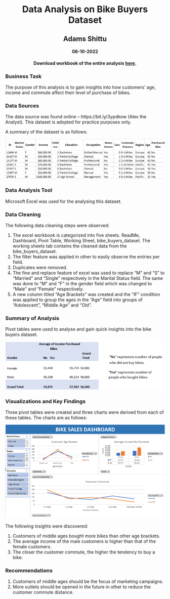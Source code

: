 <h1 align="center">Data Analysis on Bike Buyers Dataset</h1>
<h2 align="center">Adams Shittu</h2> 
<h4 align="center">08-10-2022</h4> 
<h4 align="center">Download workbook of the entire analysis <a href="https://github.com/shittuadams/excel-data-analysis-project-on-bike-buyers-dataset/blob/main/Bike%20Buyers%20Dataset%20Analysis.xlsx" target="_blank">here</a>.</h4>

<h3>Business Task</h3> 
<p>The purpose of this analysis is to gain insights into how customers’ age, income and commute affect their level of purchase of bikes.</p> 
<h3>Data Sources</h3> 
<p>The data source was found online – https://bit.ly/3ypdkow (Alex the Analyst). This dataset is adopted for practice purposes only.<p>
<p>A summary of the dataset is as follows:<p>
<p align="center">
   <img src="images/summary-of-data-image.png"> 
</p>

<h3>Data Analysis Tool</h3>
<p>Microsoft Excel was used for the analysing this dataset.</p> 

<h3>Data Cleaning</h3>
<p>The following data cleaning steps were observed:</p> 
<ol>
   <li>The excel workbook is categorized into five sheets. ReadMe, Dashboard, Pivot Table, Working Sheet, bike_buyers_dataset. The working sheets tab contains the cleaned data from the bike_buyers_dataset. </li>
   <li>The filter feature was applied in other to easily observe the entries per field. </li>
   <li>Duplicates were removed.</li>
   <li>The fine and replace feature of excel was used to replace “M” and “S” to “Married” and “Single” respectively in the Marital Status field. The same was done to “M” and “F” in the gender field which was changed to “Male” and “Female” respectively. </li>
   <li>A new column titled “Age Brackets” was created and the “IF” condition was applied to group the ages in the “Age” field into groups of “Adolescent”, “Middle Age” and “Old”.</li>
</ol>
<h3>Summary of Analysis </h3>
<p>Pivot tables were used to analyse and gain quick insights into the bike buyers dataset.</p>
<p align="center">
   <img src="images/pivottable-image.png"> 
</p>
<h3>Visualizations and Key Findings</h3> 
<p>Three pivot tables were created and three charts were derived from each of these tables. The charts are as follows: </p>
<p align="center">
   <img src="images/bike-buyers-dashboard-image.png"> 
</p>
<p>The following insights were discovered: </p>
<ol>
<li>Customers of middle ages bought more bikes than other age brackets.</li>  
<li>The average income of the male customers is higher than that of the female customers. </li> 
<li>The closer the customer commute, the higher the tendency to buy a bike.</li> 
</ol>
<h3>Recommendations </h3>
<ol>
<li>Customers of middle ages should be the focus of marketing campaigns.</li>  
<li>More outlets should be opened in the future in other to reduce the customer commute distance.</li>  
</ol>
